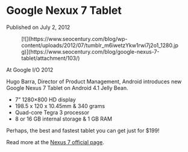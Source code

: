 # Google Nexux 7 Tablet

Published on July 2, 2012

<div class="gallery galleryid-102 gallery-columns-3 gallery-size-thumbnail" id="gallery-8"><figure class="gallery-item"><div class="gallery-icon "> [![](https://www.seocentury.com/blog/wp-content/uploads/2012/07/tumblr_m6iwetzYkw1rwi7j2o1_1280.jpg)](https://www.seocentury.com/blog/google-nexus-7-tablet/attachment/103/) </div></figure> </div>At Google I/O 2012

Hugo Barra, Director of Product Management, Android
introduces new Google Nexus 7 Tablet on Android 4.1 Jelly Bean.

- 7” 1280×800 HD display
- <span>198.5 x 120 x 10.45mm & </span><span>340 grams</span>
- <span>Quad-core Tegra 3 processor</span>
- <span>8 or 16 GB internal storage & 1 GB RAM</span>

Perhaps, the best and fastest tablet you can get just for $199!

Read more at the [Nexus 7 official page](https://www.google.com/nexus/#/7 "Google Nexus 7").
